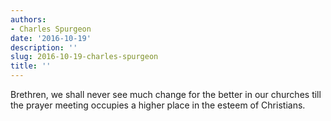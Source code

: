 ```yaml
---
authors:
- Charles Spurgeon
date: '2016-10-19'
description: ''
slug: 2016-10-19-charles-spurgeon
title: ''
---
```

Brethren, we shall never see much change for the better in our churches till the prayer meeting occupies a higher place in the esteem of Christians.



